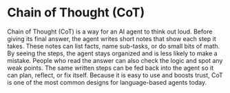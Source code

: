 # Chain of Thought (CoT)

Chain of Thought (CoT) is a way for an AI agent to think out loud. Before giving its final answer, the agent writes short notes that show each step it takes. These notes can list facts, name sub-tasks, or do small bits of math. By seeing the steps, the agent stays organized and is less likely to make a mistake. People who read the answer can also check the logic and spot any weak points. The same written steps can be fed back into the agent so it can plan, reflect, or fix itself. Because it is easy to use and boosts trust, CoT is one of the most common designs for language-based agents today.